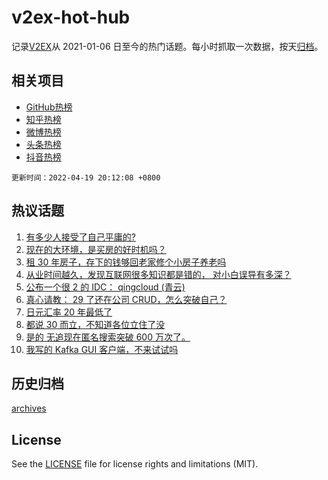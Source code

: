 # v2ex-hot-hub

 记录[V2EX](https://www.v2ex.com/)从 2021-01-06 日至今的热门话题。每小时抓取一次数据，按天[归档](archives)。
 
 ## 相关项目

- [GitHub热榜](https://github.com/snaildev/github-hot-hub)
- [知乎热榜](https://github.com/snaildev/zhihu-hot-hub)
- [微博热榜](https://github.com/snaildev/weibo-hot-hub)
- [头条热榜](https://github.com/snaildev/toutiao-hot-hub)
- [抖音热榜](https://github.com/snaildev/douyin-hot-hub)


 `更新时间：2022-04-19 20:12:08 +0800`

## 热议话题

1. [有多少人接受了自己平庸的?](https://www.v2ex.com/t/847840)
1. [现在的大环境，是买房的好时机吗？](https://www.v2ex.com/t/847830)
1. [租 30 年房子，存下的钱够回老家修个小房子养老吗](https://www.v2ex.com/t/847837)
1. [从业时间越久，发现互联网很多知识都是错的， 对小白误导有多深？](https://www.v2ex.com/t/847761)
1. [公布一个很 2 的 IDC： qingcloud (青云)](https://www.v2ex.com/t/847747)
1. [真心请教： 29 了还在公司 CRUD，怎么突破自己？](https://www.v2ex.com/t/847815)
1. [日元汇率 20 年最低了](https://www.v2ex.com/t/847826)
1. [都说 30 而立，不知道各位立住了没](https://www.v2ex.com/t/847916)
1. [是的 无追现在匿名搜索突破 600 万次了。](https://www.v2ex.com/t/847842)
1. [我写的 Kafka GUI 客户端，不来试试吗](https://www.v2ex.com/t/847796)

## 历史归档

[archives](archives)

## License

See the [LICENSE](LICENSE) file for license rights and limitations (MIT).
